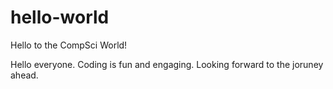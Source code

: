 # hello-world
Hello to the CompSci World!

Hello everyone. Coding is fun and engaging. Looking forward to the joruney ahead. 
